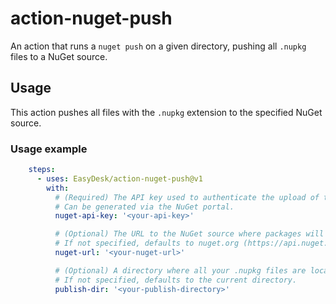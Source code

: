 # action-nuget-push
An action that runs a `nuget push` on a given directory, pushing all `.nupkg` files to a NuGet source.

## Usage
This action pushes all files with the `.nupkg` extension to the specified NuGet source.

### Usage example
```yaml
    steps:
      - uses: EasyDesk/action-nuget-push@v1
        with:
          # (Required) The API key used to authenticate the upload of the package.
          # Can be generated via the NuGet portal.
          nuget-api-key: '<your-api-key>'

          # (Optional) The URL to the NuGet source where packages will be uploaded.
          # If not specified, defaults to nuget.org (https://api.nuget.org/v3/index.json).
          nuget-url: '<your-nuget-url>'

          # (Optional) A directory where all your .nupkg files are located.
          # If not specified, defaults to the current directory.
          publish-dir: '<your-publish-directory>'
```